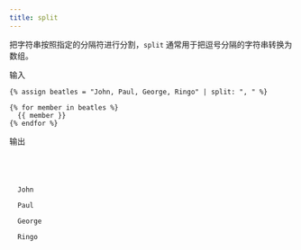 ```yaml
---
title: split
---
```


把字符串按照指定的分隔符进行分割，`split` 通常用于把逗号分隔的字符串转换为数组。

输入
```liquid
{% assign beatles = "John, Paul, George, Ringo" | split: ", " %}

{% for member in beatles %}
  {{ member }}
{% endfor %}
```

输出
```text




  John

  Paul

  George

  Ringo
```
